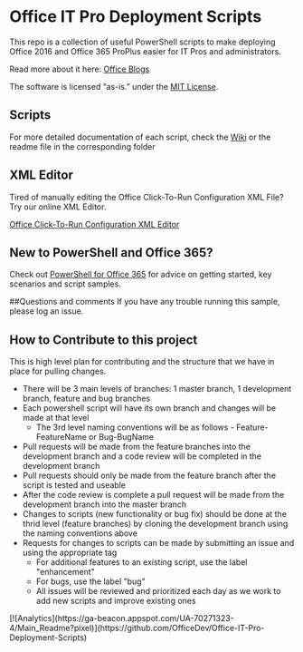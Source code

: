 # Office IT Pro Deployment Scripts
This repo is a collection of useful PowerShell scripts to make deploying Office 2016 and Office 365 ProPlus easier for IT Pros and administrators. 

Read more about it here: [Office Blogs](https://blogs.office.com/2015/08/19/introducing-the-office-it-pro-deployment-script-project/)

The software is licensed “as-is.” under the [MIT License](https://github.com/OfficeDev/Office-IT-Pro-Deployment-Scripts/blob/master/LICENSE).

## Scripts
For more detailed documentation of each script, check the [Wiki](https://github.com/OfficeDev/Office-IT-Pro-Deployment-Scripts/wiki) or the readme file in the corresponding folder

## XML Editor
Tired of manually editing the Office Click-To-Run Configuration XML File?  Try our online XML Editor.

[Office Click-To-Run Configuration XML Editor](http://officedev.github.io/Office-IT-Pro-Deployment-Scripts/XmlEditor.html)

## New to PowerShell and Office 365?
Check out [PowerShell for Office 365](http://powershell.office.com) for advice on getting started, key scenarios and script samples.  

##Questions and comments
If you have any trouble running this sample, please log an issue.

## How to Contribute to this project
This is high level plan for contributing and the structure that we have in place for pulling changes.
<UL>
<LI>There will be 3 main levels of branches: 1 master branch, 1 development branch, feature and bug branches
<LI>Each powershell script will have its own branch and changes will be made at that level
<UL>
<LI>The 3rd level naming conventions will be as follows - Feature-FeatureName or Bug-BugName</UL>
<LI>Pull requests will be made from the feature branches into the development branch and a code review will be completed in the development branch
<LI>Pull requests should only be made from the feature branch after the script is tested and useable
<LI>After the code review is complete a pull request will be made from the development branch into the master branch
<LI>Changes to scripts (new functionality or bug fix) should be done at the thrid level (feature branches) by cloning the development branch using the naming conventions above
<LI>Requests for changes to scripts can be made by submitting an issue and using the appropriate tag
<UL>
<LI>For additional features to an existing script, use the label "enhancement"
<LI>For bugs, use the label "bug"
<LI>All issues will be reviewed and prioritized each day as we work to add new scripts and improve existing ones</UL>
</UL>
[![Analytics](https://ga-beacon.appspot.com/UA-70271323-4/Main_Readme?pixel)](https://github.com/OfficeDev/Office-IT-Pro-Deployment-Scripts)
